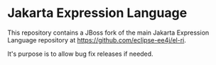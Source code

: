 # Jakarta Expression Language

This repository contains a JBoss fork of the main Jakarta Expression Language repository at https://github.com/eclipse-ee4j/el-ri.

It's purpose is to allow bug fix releases if needed.